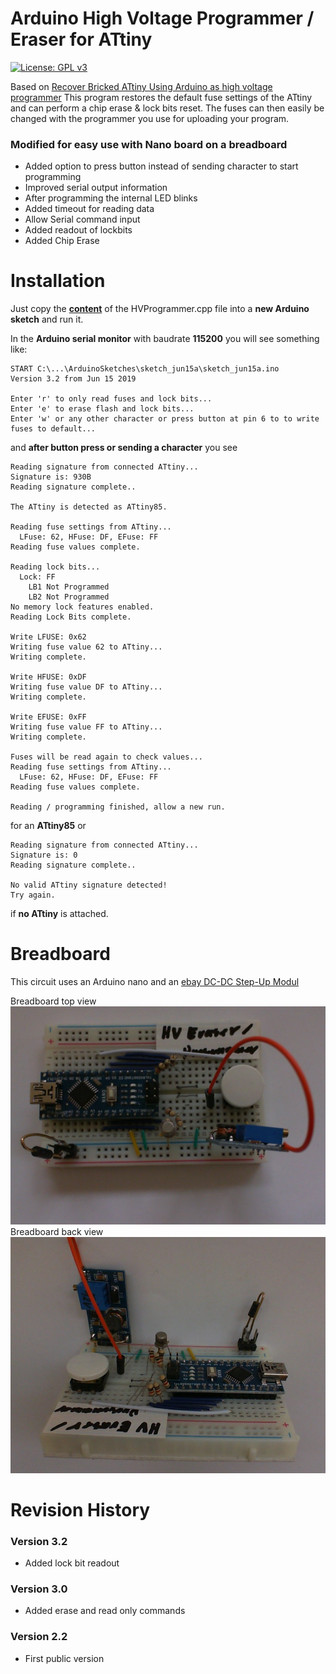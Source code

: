 # Arduino High Voltage Programmer / Eraser for ATtiny

[![License: GPL v3](https://img.shields.io/badge/License-GPLv3-blue.svg)](https://www.gnu.org/licenses/gpl-3.0)

Based on [Recover Bricked ATtiny Using Arduino as high voltage programmer](http://www.electronics-lab.com/recover-bricked-attiny-using-arduino-as-high-voltage-programmer/)
This program restores the default fuse settings of the ATtiny and can perform a chip erase & lock bits reset. 
The fuses can then easily be changed with the programmer you use for uploading your program.

### Modified for easy use with Nano board on a breadboard
- Added option to press button instead of sending character to start programming
- Improved serial output information
- After programming the internal LED blinks
- Added timeout for reading data
- Allow Serial command input
- Added readout of lockbits
- Added Chip Erase 

# Installation
Just copy the **[content](https://raw.githubusercontent.com/ArminJo/ATtiny-HighVoltageProgrammer_FuseEraser/master/src/HVProgrammer.cpp)** of the HVProgrammer.cpp file into a **new Arduino sketch** and run it.

In the **Arduino serial monitor** with baudrate **115200** you will see something like:
```
START C:\...\ArduinoSketches\sketch_jun15a\sketch_jun15a.ino
Version 3.2 from Jun 15 2019

Enter 'r' to only read fuses and lock bits...
Enter 'e' to erase flash and lock bits...
Enter 'w' or any other character or press button at pin 6 to to write fuses to default...
```

and **after button press or sending a character** you see
```
Reading signature from connected ATtiny...
Signature is: 930B
Reading signature complete..

The ATtiny is detected as ATtiny85.

Reading fuse settings from ATtiny...
  LFuse: 62, HFuse: DF, EFuse: FF
Reading fuse values complete.

Reading lock bits...
  Lock: FF
    LB1 Not Programmed
    LB2 Not Programmed
No memory lock features enabled.
Reading Lock Bits complete.

Write LFUSE: 0x62
Writing fuse value 62 to ATtiny...
Writing complete.

Write HFUSE: 0xDF
Writing fuse value DF to ATtiny...
Writing complete.

Write EFUSE: 0xFF
Writing fuse value FF to ATtiny...
Writing complete.

Fuses will be read again to check values...
Reading fuse settings from ATtiny...
  LFuse: 62, HFuse: DF, EFuse: FF
Reading fuse values complete.

Reading / programming finished, allow a new run.

```
for an **ATtiny85** or
```
Reading signature from connected ATtiny...
Signature is: 0
Reading signature complete..

No valid ATtiny signature detected!
Try again.
```
if **no ATtiny** is attached.

# Breadboard
This circuit uses an Arduino nano and an [ebay DC-DC Step-Up Modul](https://www.ebay.de/itm/2PCS-2A-Booster-Board-DC-DC-Step-Up-Modul-2-24V-5-9-12-28V-Replace-XL6009-BAF-/263413727169?hash=item3d54ae7fc1)

Breadboard top view
![Breadboard_Top](https://github.com/ArminJo/ATtiny-HighVoltageProgrammer_FuseEraser/blob/HEAD/media/HVProgrammer_Top.jpg)
Breadboard back view
![Breadboard_Back](https://github.com/ArminJo/ATtiny-HighVoltageProgrammer_FuseEraser/blob/HEAD/media/HVProgrammer_Back.jpg)

# Revision History
### Version 3.2
- Added lock bit readout
### Version 3.0
- Added erase and read only commands
### Version 2.2
- First public version
